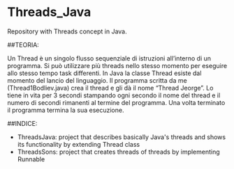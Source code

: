 # Threads_Java

Repository with Threads concept in Java.

##TEORIA:

  Un Thread è un singolo flusso sequenziale di istruzioni all’interno di un programma. Si può utilizzare più threads nello stesso momento per eseguire allo stesso tempo task 
  differenti. In Java la classe Thread esiste dal momento del lancio del linguaggio. Il programma scritta da me (Thread1Bodliev.java) crea il thread e gli dà il nome 
  “Thread Jeorge”. Lo tiene in vita per 3 secondi stampando ogni secondo il nome del thread e il numero di secondi rimanenti al termine del programma. Una volta terminato il 
  programma termina la sua esecuzione.

##INDICE:

- ThreadsJava: project that describes basically Java's threads and shows its functionality by extending Thread class
- ThreadsSons: project that creates threads of threads by implementing Runnable
